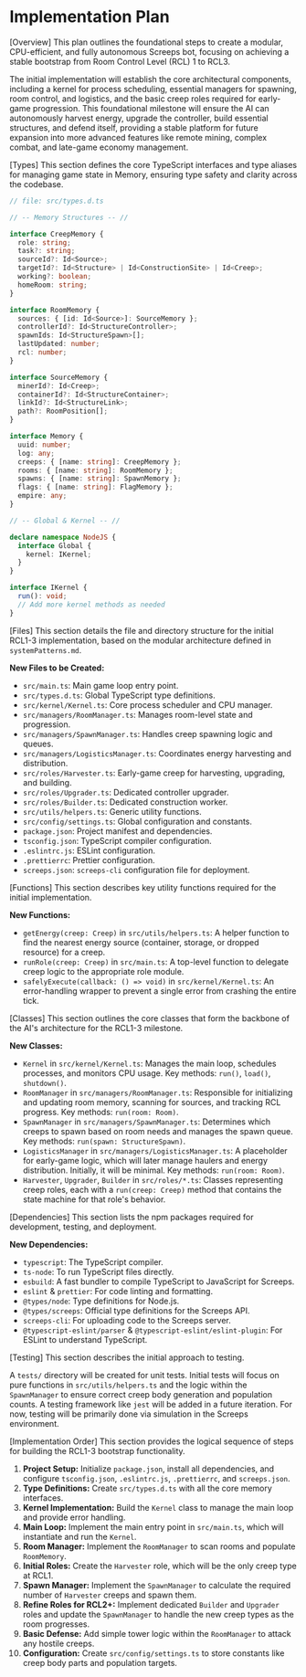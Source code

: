 # Implementation Plan

[Overview]
This plan outlines the foundational steps to create a modular, CPU-efficient, and fully autonomous Screeps bot, focusing on achieving a stable bootstrap from Room Control Level (RCL) 1 to RCL3.

The initial implementation will establish the core architectural components, including a kernel for process scheduling, essential managers for spawning, room control, and logistics, and the basic creep roles required for early-game progression. This foundational milestone will ensure the AI can autonomously harvest energy, upgrade the controller, build essential structures, and defend itself, providing a stable platform for future expansion into more advanced features like remote mining, complex combat, and late-game economy management.

[Types]
This section defines the core TypeScript interfaces and type aliases for managing game state in Memory, ensuring type safety and clarity across the codebase.

```typescript
// file: src/types.d.ts

// -- Memory Structures -- //

interface CreepMemory {
  role: string;
  task?: string;
  sourceId?: Id<Source>;
  targetId?: Id<Structure> | Id<ConstructionSite> | Id<Creep>;
  working?: boolean;
  homeRoom: string;
}

interface RoomMemory {
  sources: { [id: Id<Source>]: SourceMemory };
  controllerId?: Id<StructureController>;
  spawnIds: Id<StructureSpawn>[];
  lastUpdated: number;
  rcl: number;
}

interface SourceMemory {
  minerId?: Id<Creep>;
  containerId?: Id<StructureContainer>;
  linkId?: Id<StructureLink>;
  path?: RoomPosition[];
}

interface Memory {
  uuid: number;
  log: any;
  creeps: { [name: string]: CreepMemory };
  rooms: { [name: string]: RoomMemory };
  spawns: { [name: string]: SpawnMemory };
  flags: { [name: string]: FlagMemory };
  empire: any;
}

// -- Global & Kernel -- //

declare namespace NodeJS {
  interface Global {
    kernel: IKernel;
  }
}

interface IKernel {
  run(): void;
  // Add more kernel methods as needed
}
```

[Files]
This section details the file and directory structure for the initial RCL1-3 implementation, based on the modular architecture defined in `systemPatterns.md`.

**New Files to be Created:**
-   `src/main.ts`: Main game loop entry point.
-   `src/types.d.ts`: Global TypeScript type definitions.
-   `src/kernel/Kernel.ts`: Core process scheduler and CPU manager.
-   `src/managers/RoomManager.ts`: Manages room-level state and progression.
-   `src/managers/SpawnManager.ts`: Handles creep spawning logic and queues.
-   `src/managers/LogisticsManager.ts`: Coordinates energy harvesting and distribution.
-   `src/roles/Harvester.ts`: Early-game creep for harvesting, upgrading, and building.
-   `src/roles/Upgrader.ts`: Dedicated controller upgrader.
-   `src/roles/Builder.ts`: Dedicated construction worker.
-   `src/utils/helpers.ts`: Generic utility functions.
-   `src/config/settings.ts`: Global configuration and constants.
-   `package.json`: Project manifest and dependencies.
-   `tsconfig.json`: TypeScript compiler configuration.
-   `.eslintrc.js`: ESLint configuration.
-   `.prettierrc`: Prettier configuration.
-   `screeps.json`: `screeps-cli` configuration file for deployment.

[Functions]
This section describes key utility functions required for the initial implementation.

**New Functions:**
-   `getEnergy(creep: Creep)` in `src/utils/helpers.ts`: A helper function to find the nearest energy source (container, storage, or dropped resource) for a creep.
-   `runRole(creep: Creep)` in `src/main.ts`: A top-level function to delegate creep logic to the appropriate role module.
-   `safelyExecute(callback: () => void)` in `src/kernel/Kernel.ts`: An error-handling wrapper to prevent a single error from crashing the entire tick.

[Classes]
This section outlines the core classes that form the backbone of the AI's architecture for the RCL1-3 milestone.

**New Classes:**
-   `Kernel` in `src/kernel/Kernel.ts`: Manages the main loop, schedules processes, and monitors CPU usage. Key methods: `run()`, `load()`, `shutdown()`.
-   `RoomManager` in `src/managers/RoomManager.ts`: Responsible for initializing and updating room memory, scanning for sources, and tracking RCL progress. Key methods: `run(room: Room)`.
-   `SpawnManager` in `src/managers/SpawnManager.ts`: Determines which creeps to spawn based on room needs and manages the spawn queue. Key methods: `run(spawn: StructureSpawn)`.
-   `LogisticsManager` in `src/managers/LogisticsManager.ts`: A placeholder for early-game logic, which will later manage haulers and energy distribution. Initially, it will be minimal. Key methods: `run(room: Room)`.
-   `Harvester`, `Upgrader`, `Builder` in `src/roles/*.ts`: Classes representing creep roles, each with a `run(creep: Creep)` method that contains the state machine for that role's behavior.

[Dependencies]
This section lists the npm packages required for development, testing, and deployment.

**New Dependencies:**
-   `typescript`: The TypeScript compiler.
-   `ts-node`: To run TypeScript files directly.
-   `esbuild`: A fast bundler to compile TypeScript to JavaScript for Screeps.
-   `eslint` & `prettier`: For code linting and formatting.
-   `@types/node`: Type definitions for Node.js.
-   `@types/screeps`: Official type definitions for the Screeps API.
-   `screeps-cli`: For uploading code to the Screeps server.
-   `@typescript-eslint/parser` & `@typescript-eslint/eslint-plugin`: For ESLint to understand TypeScript.

[Testing]
This section describes the initial approach to testing.

A `tests/` directory will be created for unit tests. Initial tests will focus on pure functions in `src/utils/helpers.ts` and the logic within the `SpawnManager` to ensure correct creep body generation and population counts. A testing framework like `jest` will be added in a future iteration. For now, testing will be primarily done via simulation in the Screeps environment.

[Implementation Order]
This section provides the logical sequence of steps for building the RCL1-3 bootstrap functionality.

1.  **Project Setup:** Initialize `package.json`, install all dependencies, and configure `tsconfig.json`, `.eslintrc.js`, `.prettierrc`, and `screeps.json`.
2.  **Type Definitions:** Create `src/types.d.ts` with all the core memory interfaces.
3.  **Kernel Implementation:** Build the `Kernel` class to manage the main loop and provide error handling.
4.  **Main Loop:** Implement the main entry point in `src/main.ts`, which will instantiate and run the `Kernel`.
5.  **Room Manager:** Implement the `RoomManager` to scan rooms and populate `RoomMemory`.
6.  **Initial Roles:** Create the `Harvester` role, which will be the only creep type at RCL1.
7.  **Spawn Manager:** Implement the `SpawnManager` to calculate the required number of `Harvester` creeps and spawn them.
8.  **Refine Roles for RCL2+:** Implement dedicated `Builder` and `Upgrader` roles and update the `SpawnManager` to handle the new creep types as the room progresses.
9.  **Basic Defense:** Add simple tower logic within the `RoomManager` to attack any hostile creeps.
10. **Configuration:** Create `src/config/settings.ts` to store constants like creep body parts and population targets.
